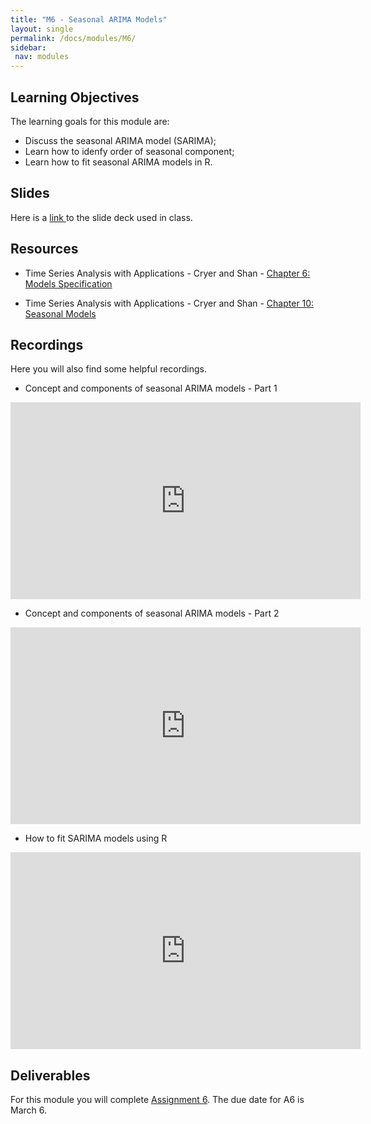 ```yaml
---
title: "M6 - Seasonal ARIMA Models"
layout: single
permalink: /docs/modules/M6/
sidebar:
 nav: modules
---
```


## Learning Objectives

The learning goals for this module are:

* Discuss the seasonal ARIMA model (SARIMA); <br>
* Learn how to idenfy order of seasonal component; <br>
* Learn how to fit seasonal ARIMA models in R. <br>

## Slides

Here is a <a href="/docs/modules/PPTS/TSA_M6_SeasonalModels.pdf" > link </a> to the slide deck used in class.


## Resources

*  Time Series Analysis with Applications - Cryer and Shan - <a href="/docs/modules/readings/M6_TSA-cryer-ch6.pdf" > Chapter 6: Models Specification </a> <br>

*  Time Series Analysis with Applications - Cryer and Shan - <a href="/docs/modules/readings/M6-TSA-cryer-ch10.pdf" > Chapter 10: Seasonal Models </a> <br>

## Recordings

Here you will also find some helpful recordings.

* Concept and components of seasonal ARIMA models - Part 1 <br> 

<iframe width="560" height="315" src="https://www.youtube.com/embed/CX0_NgLDUmk" title="YouTube video player" frameborder="0" allow="accelerometer; autoplay; clipboard-write; encrypted-media; gyroscope; picture-in-picture; web-share" allowfullscreen></iframe>

* Concept and components of seasonal ARIMA models - Part 2 <br>

<iframe width="560" height="315" src="https://www.youtube.com/embed/QqfWMq_fqmw" title="YouTube video player" frameborder="0" allow="accelerometer; autoplay; clipboard-write; encrypted-media; gyroscope; picture-in-picture; web-share" allowfullscreen></iframe>

* How to fit SARIMA models using R <br>

<iframe width="560" height="315" src="https://www.youtube.com/embed/cy939o3Ic4o" title="YouTube video player" frameborder="0" allow="accelerometer; autoplay; clipboard-write; encrypted-media; gyroscope; picture-in-picture; web-share" allowfullscreen></iframe>

## Deliverables

For this module you will complete [Assignment 6](https://sakai.duke.edu/portal/site/a5ad3ba7-7739-47f2-b244-5845e726204e/tool/5ec87633-0272-40ea-9b4b-5ffd65f61cba?panel=Main). The due date for A6 is March 6.
